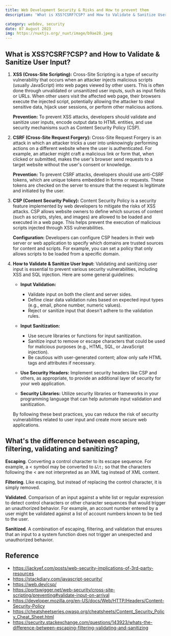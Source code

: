 ```yaml
---
title: Web Development Security & Risks and How to prevent them
description: 'What is XSS?CSRF?CSP? and How to Validate & Sanitize User Input?'

category: webdev, security
date: 07 August 2023
img: https://nuxtjs.org/_nuxt/image/b9ae28.jpeg
---
```


## What is XSS?CSRF?CSP? and How to Validate & Sanitize User Input?

1. **XSS (Cross-Site Scripting):**
   Cross-Site Scripting is a type of security vulnerability that occurs when an attacker injects malicious scripts (usually JavaScript) into web pages viewed by other users. This is often done through unvalidated or unsanitized user inputs, such as input fields or URLs. When other users visit the affected web page, their browsers execute the injected script, potentially allowing the attacker to steal sensitive data, hijack user sessions, or perform other malicious actions.

   **Prevention:** To prevent XSS attacks, developers should validate and sanitize user inputs, encode output data to HTML entities, and use security mechanisms such as Content Security Policy (CSP).

2. **CSRF (Cross-Site Request Forgery):**
   Cross-Site Request Forgery is an attack in which an attacker tricks a user into unknowingly performing actions on a different website where the user is authenticated. For example, an attacker might craft a malicious link or form that, when clicked or submitted, makes the user's browser send requests to a target website without the user's consent or knowledge.

   **Prevention:** To prevent CSRF attacks, developers should use anti-CSRF tokens, which are unique tokens embedded in forms or requests. These tokens are checked on the server to ensure that the request is legitimate and initiated by the user.

3. **CSP (Content Security Policy):**
   Content Security Policy is a security feature implemented by web developers to mitigate the risks of XSS attacks. CSP allows website owners to define which sources of content (such as scripts, styles, and images) are allowed to be loaded and executed in a web page. This helps prevent the execution of malicious scripts injected through XSS vulnerabilities.

   **Configuration:** Developers can configure CSP headers in their web server or web application to specify which domains are trusted sources for content and scripts. For example, you can set a policy that only allows scripts to be loaded from a specific domain.

4. **How to Validate & Sanitize User Input:**
   Validating and sanitizing user input is essential to prevent various security vulnerabilities, including XSS and SQL injection. Here are some general guidelines:

   - **Input Validation:**
     - Validate input on both the client and server sides.
     - Define clear data validation rules based on expected input types (e.g., email, phone number, numeric values).
     - Reject or sanitize input that doesn't adhere to the validation rules.

   - **Input Sanitization:**
     - Use secure libraries or functions for input sanitization.
     - Sanitize input to remove or escape characters that could be used for malicious purposes (e.g., HTML, SQL, or JavaScript injection).
     - Be cautious with user-generated content; allow only safe HTML tags and attributes if necessary.

   - **Use Security Headers:** Implement security headers like CSP and others, as appropriate, to provide an additional layer of security for your web application.

   - **Security Libraries:** Utilize security libraries or frameworks in your programming language that can help automate input validation and sanitization.

   By following these best practices, you can reduce the risk of security vulnerabilities related to user input and create more secure web applications.

## What's the difference between escaping, filtering, validating and sanitizing?

**Escaping**. Converting a control character to its escape sequence. For example, a < symbol may be converted to `&lt;` so that the characters following the < are not interpreted as an XML tag instead of XML content.

**Filtering**. Like escaping, but instead of replacing the control character, it is simply removed.

**Validated**. Comparison of an input against a white list or regular expression to detect control characters or other character sequences that would trigger an unauthorized behavior. For example, an account number entered by a user might be validated against a list of account numbers known to be tied to the user.

**Sanitized**. A combination of escaping, filtering, and validation that ensures that an input to a system function does not trigger an unexpected and unauthorized behavior.

## Reference

- <https://jackyef.com/posts/web-security-implications-of-3rd-party-resources>
- <https://stackdiary.com/javascript-security/>
- <https://web.dev/csp/>
- <https://portswigger.net/web-security/cross-site-scripting/preventing#validate-input-on-arrival>
- <https://developer.mozilla.org/en-US/docs/Web/HTTP/Headers/Content-Security-Policy>
- <https://cheatsheetseries.owasp.org/cheatsheets/Content_Security_Policy_Cheat_Sheet.html>
- <https://security.stackexchange.com/questions/143923/whats-the-difference-between-escaping-filtering-validating-and-sanitizing>
